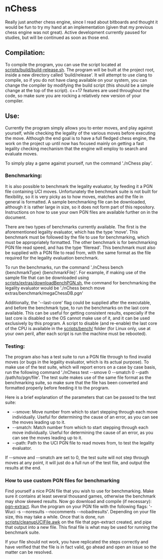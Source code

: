 # nChess
Really just another chess engine, since I read about bitboards and thought it would be fun to try my hand at an 
implementation (given that my previous chess engine was not great). Active development currently paused for studies,
but will be continued as soon as those end.

## Compilation:
To compile the program, you can use the script located at 
[scripts/build/build-release.sh](https://github.com/nanoandrew4/nChess/blob/master/scripts/build/build-release.sh). 
The program will be built at the project root, inside a new directory called 'build/release'. It will attempt to use
clang to compile, so if you do not have clang available on your system, you can change the compiler by modifying the 
build script (this should be a simple change at the top of the script). c++17 features are used throughout the code,
so make sure you are rocking a relatively new version of your compiler.

## Use:
Currently the program simply allows you to enter moves, and play against yourself, while checking the legality of 
the various moves before executing the move. Although the end goal is to have a full fledged chess engine, the work 
on the project up until now has focused mainly on getting a fast legality checking mechanism that the engine will 
employ to search and evaluate moves.

To simply play a game against yourself, run the command './nChess play'.


### Benchmarking:
It is also possible to benchmark the legality evaluator, by feeding it a PGN file containing UCI moves. 
Unfortunately the benchmark suite is not built for flexibility, so it is very picky as to how moves, matches and the 
file in general is formatted. A sample benchmarking file can be downloaded, although it is rather large in size, so 
it does not form part of this repository. Instructions on how to use your own PGN files are available further on in the 
document.

There are two types of benchmarks currently available. The first is the aforementioned legality evaluator, which has
the type 'move'. This benchmark must be followed by the file to use for benchmarking, which must be appropriately 
formatted. The other benchmark is for benchmarking PGN file read speed, and has the type 'fileread'. This benchmark 
must also be supplied with a PGN file to read from, with the same format as the file required for the legality 
evaluation benchmark.

To run the benchmarks, run the command './nChess bench {benchmarkType} {benchmarkFile}'. For example, if making use 
of the sample file that can be downloaded using 
[scripts/extras/downloadBenchPGN.sh](https://github.com/nanoandrew4/nChess/tree/master/scripts/extras), the command 
for benchmarking the legality evaluator would be './nChess bench move extras/benchmark/megaChessDB.pgn'

Additionally, the '--last-core' flag could be supplied after the executable, and before the benchmark type, to run 
the benchmarks on the last core available. This can be useful for getting consistent results, especially if the last 
core is disabled so the OS cannot make use of it, and it can be used exclusively by this program. A script to disable
(and re-enable) the last core of the CPU is available in the [scripts/bench/](https://github.com/nanoandrew4/nChess/tree/master/scripts/bench) 
folder (for Linux only, use at your own peril, after each script is run the machine must be rebooted).

### Testing:
The program also has a test suite to run a PGN file through to find invalid moves (or bugs in the legality evaluator,
 which is its actual purpose). To make use of the test suite, which will report errors on a case by case basis, run
 the following command './nChess test --smove 0 --smatch 0 --path /path/to/pgn/file'. The test suite makes use of the 
 same file format as the benchmarking suite, so make sure that the file has been converted and formatted properly 
 before feeding it to the program.
 
Here is a brief explanation of the parameters that can be passed to the test suite:
- --smove: Move number from which to start stepping through each move individually. Useful for determining the cause 
of an error, as you can see the moves leading up to it.
- --smatch: Match number from which to start stepping through each move individually. Useful for determining the cause
of an error, as you can see the moves leading up to it.
- --path: Path to the UCI PGN file to read moves from, to test the legality evaluator.

If --smove and --smatch are set to 0, the test suite will not step through moves at any point, it will just do a full
 run of the test file, and output the results at the end.

### How to use custom PGN files for benchmarking

Find yourself a nice PGN file that you wish to use for benchmarking. Make sure it contains at least several thousand 
games, otherwise the benchmark may show skewed results. Now go download and compile (if necessary):
[pgn-extract](https://www.cs.kent.ac.uk/people/staff/djb/pgn-extract/). Run the program on your PGN file with
the following flags: '-Wuci -s --noresults --nocomments --nobadresults'. Depending on your file size, this may take a
while. Once that is done, run [scripts/cleanupUCIFile.awk](https://github.com/nanoandrew4/nChess/blob/master/scripts/cleanupUCIFile.awk) 
on the file that pgn-extract created, and pipe that output into a new file. This final file is what may be used for 
running the benchmark suite. 

If your file should not work, you have replicated the steps correctly and have verified that the file is in fact 
valid, go ahead and open an issue so the matter can be resolved.